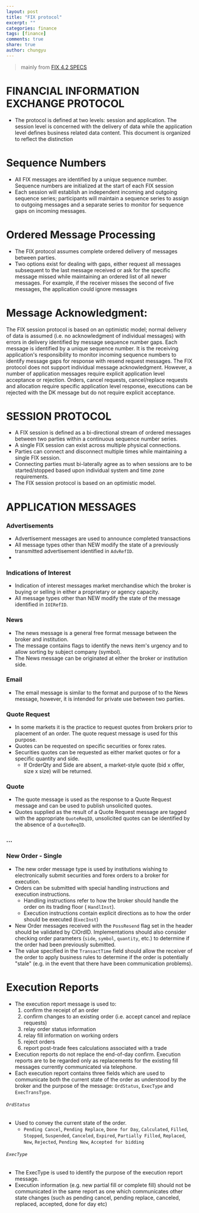 ```yaml
---
layout: post
title: "FIX protocol"
excerpt: ""
categories: finance
tags: [finance]
comments: true
share: true
author: chungyu
---
```

> mainly from [FIX 4.2 SPECS](http://www.fixtradingcommunity.org/pg/file/fplpo/read/30027/fix-42-specification-documents-pdf)

# FINANCIAL INFORMATION EXCHANGE PROTOCOL
* The protocol is defined at two levels: session and application. The session level is concerned with the
delivery of data while the application level defines business related data content. This document is
organized to reflect the distinction

# Sequence Numbers
* All FIX messages are identified by a unique sequence number. Sequence numbers are initialized at the
start of each FIX session
* Each session will establish an independent incoming and outgoing sequence series; participants will
maintain a sequence series to assign to outgoing messages and a separate series to monitor for sequence
gaps on incoming messages.

# Ordered Message Processing
* The FIX protocol assumes complete ordered delivery of messages between parties.
* Two options exist for dealing with
gaps, either request all messages subsequent to the last message received or ask for the specific
message missed while maintaining an ordered list of all newer messages. For example, if the receiver
misses the second of five messages, the application could ignore messages

# Message Acknowledgment:
The FIX session protocol is based on an optimistic model; normal delivery of data is assumed (i.e. no
acknowledgment of individual messages) with errors in delivery identified by message sequence
number gaps. Each message is identified by a unique sequence number. It is the receiving
application's responsibility to monitor incoming sequence numbers to identify message gaps for
response with resend request messages.
The FIX protocol does not support individual message acknowledgment. However, a number of
application messages require explicit application level acceptance or rejection. Orders, cancel requests,
cancel/replace requests and allocation require specific application level response, executions can be
rejected with the DK message but do not require explicit acceptance.

# SESSION PROTOCOL

* A FIX session is defined as a bi-directional stream of ordered messages between two parties within a
continuous sequence number series.
* A single FIX session can exist across multiple physical connections.
* Parties can connect and disconnect multiple times while maintaining a single FIX session.
* Connecting parties must bi-laterally agree as to when sessions are to be started/stopped based upon individual system and time zone requirements.
* The FIX session protocol is based on an optimistic model.

# APPLICATION MESSAGES
### Advertisements
* Advertisement messages are used to announce completed transactions
* All message types other than NEW modify the state of a previously transmitted advertisement identified in `AdvRefID`.
*
### Indications of Interest
* Indication of interest messages market merchandise which the broker is buying or selling in either a
proprietary or agency capacity.
* All message types other than NEW modify the state of the message identified in `IOIRefID`.

### News
* The news message is a general free format message between the broker and institution.
* The message contains flags to identify the news item's urgency and to allow sorting by subject company (symbol).
* The News message can be originated at either the broker or institution side.

### Email
* The email message is similar to the format and purpose of to the News message, however, it is intended
for private use between two parties.

### Quote Request
* In some markets it is the practice to request quotes from brokers prior to placement of an order. The
quote request message is used for this purpose.
* Quotes can be requested on specific securities or forex rates.
* Securities quotes can be requested as either market quotes or for a specific quantity and side.
    * If OrderQty and Side are absent, a market-style quote (bid x offer, size x size) will be returned.

### Quote
* The quote message is used as the response to a Quote Request message and can be used to publish unsolicited quotes.
* Quotes supplied as the result of a Quote Request message are tagged with the appropriate `QuoteReqID`,
unsolicited quotes can be identified by the absence of a `QuoteReqID`.

### ...

### New Order - Single
* The new order message type is used by institutions wishing to electronically submit securities and forex
orders to a broker for execution.
* Orders can be submitted with special handling instructions and execution instructions.
    * Handling instructions refer to how the broker should handle the order on its trading floor ( `HandlInst`).
    * Execution instructions contain explicit directions as to how the order should be executed (`ExecInst`)
* New Order messages received with the `PossResend` flag set in the header should be validated by
ClOrdID. Implementations should also consider checking order parameters (`side`, `symbol`, `quantity`, etc.) to determine if the order had been previously submitted.
* The value specified in the `TransactTime` field should allow the receiver of the order to apply business rules to determine if the order is potentially "stale" (e.g. in the event that there have been
communication problems).

# Execution Reports
* The execution report message is used to:
    1. confirm the receipt of an order
    2. confirm changes to an existing order (i.e. accept cancel and replace requests)
    3. relay order status information
    4. relay fill information on working orders
    5. reject orders
    6. report post-trade fees calculations associated with a trade
* Execution reports do not replace the end-of-day confirm. Execution reports are to be regarded
only as replacements for the existing fill messages currently communicated via telephone.
* Each execution report contains three fields which are used to communicate both the current state of the
order as understood by the broker and the purpose of the message: `OrdStatus`, `ExecType` and
`ExecTransType`.
###### `OrdStatus`
* Used to convey the current state of the order.
    * `Pending Cancel`, `Pending Replace`, `Done for Day`, `Calculated`, `Filled`, `Stopped`, `Suspended`, `Canceled`, `Expired`, `Partially Filled`, `Replaced`, `New`, `Rejected`, `Pending New`, `Accepted for bidding`
###### `ExecType`
* The ExecType is used to identify the purpose of the execution report message.
* Execution information (e.g. new partial fill or complete fill) should not be communicated in the same
report as one which communicates other state changes (such as pending cancel, pending replace,
canceled, replaced, accepted, done for day etc)
